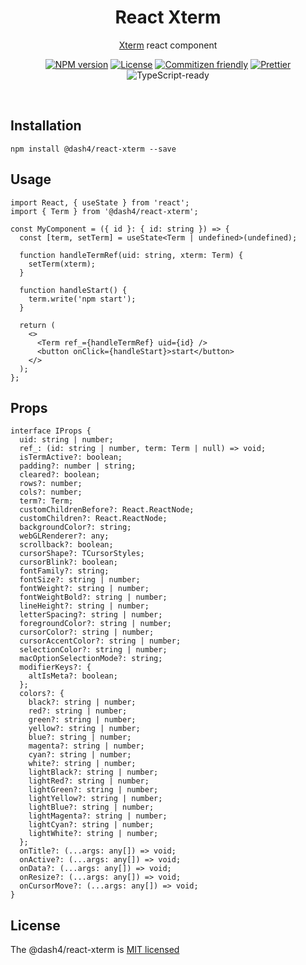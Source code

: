 
<div align="center">
<h1>React Xterm</h1>

[Xterm](https://github.com/xtermjs/xterm.js) react component
<br />

[![NPM version](https://badge.fury.io/js/%40dash4%2Freact-xterm.svg)](https://www.npmjs.com/package/@dash4/react-xterm)
[![License](https://img.shields.io/badge/license-MIT-green.svg)](http://opensource.org/licenses/MIT) [![Commitizen friendly](https://img.shields.io/badge/commitizen-friendly-brightgreen.svg)](http://commitizen.github.io/cz-cli/) [![Prettier](https://img.shields.io/badge/Code%20Style-Prettier-green.svg)](https://github.com/prettier/prettier) ![TypeScript-ready](https://img.shields.io/npm/types/@dash4/react-xterm.svg)

<br />
</div>

## Installation

```shell
npm install @dash4/react-xterm --save
```

## Usage

```tsx
import React, { useState } from 'react';
import { Term } from '@dash4/react-xterm';

const MyComponent = ({ id }: { id: string }) => {
  const [term, setTerm] = useState<Term | undefined>(undefined);

  function handleTermRef(uid: string, xterm: Term) {
    setTerm(xterm);
  }

  function handleStart() {
    term.write('npm start');
  }

  return (
    <>
      <Term ref_={handleTermRef} uid={id} />
      <button onClick={handleStart}>start</button>
    </>
  );
};
```

## Props

```tsx
interface IProps {
  uid: string | number;
  ref_: (id: string | number, term: Term | null) => void;
  isTermActive?: boolean;
  padding?: number | string;
  cleared?: boolean;
  rows?: number;
  cols?: number;
  term?: Term;
  customChildrenBefore?: React.ReactNode;
  customChildren?: React.ReactNode;
  backgroundColor?: string;
  webGLRenderer?: any;
  scrollback?: boolean;
  cursorShape?: TCursorStyles;
  cursorBlink?: boolean;
  fontFamily?: string;
  fontSize?: string | number;
  fontWeight?: string | number;
  fontWeightBold?: string | number;
  lineHeight?: string | number;
  letterSpacing?: string | number;
  foregroundColor?: string | number;
  cursorColor?: string | number;
  cursorAccentColor?: string | number;
  selectionColor?: string | number;
  macOptionSelectionMode?: string;
  modifierKeys?: {
    altIsMeta?: boolean;
  };
  colors?: {
    black?: string | number;
    red?: string | number;
    green?: string | number;
    yellow?: string | number;
    blue?: string | number;
    magenta?: string | number;
    cyan?: string | number;
    white?: string | number;
    lightBlack?: string | number;
    lightRed?: string | number;
    lightGreen?: string | number;
    lightYellow?: string | number;
    lightBlue?: string | number;
    lightMagenta?: string | number;
    lightCyan?: string | number;
    lightWhite?: string | number;
  };
  onTitle?: (...args: any[]) => void;
  onActive?: (...args: any[]) => void;
  onData?: (...args: any[]) => void;
  onResize?: (...args: any[]) => void;
  onCursorMove?: (...args: any[]) => void;
}
```

## License

The @dash4/react-xterm is [MIT licensed](./LICENSE)

